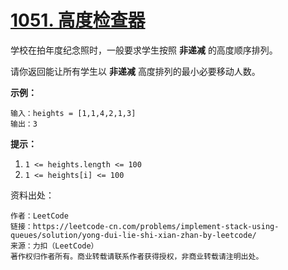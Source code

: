 # [1051. 高度检查器](https://leetcode-cn.com/problems/height-checker/)

学校在拍年度纪念照时，一般要求学生按照 **非递减** 的高度顺序排列。

请你返回能让所有学生以 **非递减** 高度排列的最小必要移动人数。

**示例：**

```
输入：heights = [1,1,4,2,1,3]
输出：3
```

**提示：**

1. `1 <= heights.length <= 100`
2. `1 <= heights[i] <= 100`



资料出处：

```
作者：LeetCode
链接：https://leetcode-cn.com/problems/implement-stack-using-queues/solution/yong-dui-lie-shi-xian-zhan-by-leetcode/
来源：力扣（LeetCode）
著作权归作者所有。商业转载请联系作者获得授权，非商业转载请注明出处。
```


